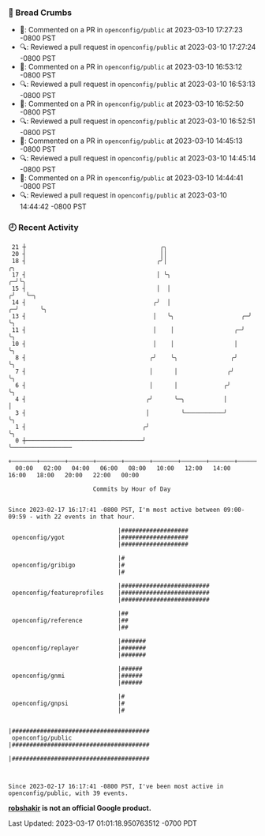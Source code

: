 ### 🍞 Bread Crumbs

 * 💬: Commented on a PR in  `openconfig/public` at 2023-03-10 17:27:23 -0800 PST
 * 🔍: Reviewed a pull request in  `openconfig/public` at 2023-03-10 17:27:24 -0800 PST
 * 💬: Commented on a PR in  `openconfig/public` at 2023-03-10 16:53:12 -0800 PST
 * 🔍: Reviewed a pull request in  `openconfig/public` at 2023-03-10 16:53:13 -0800 PST
 * 💬: Commented on a PR in  `openconfig/public` at 2023-03-10 16:52:50 -0800 PST
 * 🔍: Reviewed a pull request in  `openconfig/public` at 2023-03-10 16:52:51 -0800 PST
 * 💬: Commented on a PR in  `openconfig/public` at 2023-03-10 14:45:13 -0800 PST
 * 🔍: Reviewed a pull request in  `openconfig/public` at 2023-03-10 14:45:14 -0800 PST
 * 💬: Commented on a PR in  `openconfig/public` at 2023-03-10 14:44:41 -0800 PST
 * 🔍: Reviewed a pull request in  `openconfig/public` at 2023-03-10 14:44:42 -0800 PST

### 🕘 Recent Activity
```
 21 ┼                                      ╭╮
 20 ┤                                      ││
 18 ┤                                     ╭╯│                            ╭╮
 17 ┤                                     │ ╰╮                         ╭─╯╰╮
 15 ┤                                     │  │                        ╭╯   ╰─╮
 14 ┤                                    ╭╯  │                      ╭─╯      ╰╮
 13 ┤                                    │   ╰╮                   ╭─╯         ╰╮
 11 ┤                                    │    │                 ╭─╯            ╰╮
 10 ┤                                    │    │                 │               ╰╮
  8 ┤                                   ╭╯    ╰╮               ╭╯                ╰╮
  7 ┤                                   │      │              ╭╯                  ╰╮
  6 ┤                                   │      │             ╭╯                    ╰╮
  4 ┤                                  ╭╯      ╰─╮           │                      │
  3 ┤                                  │         ╰───────────╯                      ╰╮
  1 ┤                                 ╭╯                                             ╰╮
  0 ┼─────────────────────────────────╯                                               ╰─────────────────
    +───────+───────+───────+───────+───────+───────+───────+───────+───────+───────+───────+───────+────
  00:00   02:00   04:00   06:00   08:00   10:00   12:00   14:00   16:00   18:00   20:00   22:00   00:00   

						Commits by Hour of Day


Since 2023-02-17 16:17:41 -0800 PST, I'm most active between 09:00-09:59 - with 22 events in that hour.

```



```
                               |###################
 openconfig/ygot               |###################
                               |###################

                               |#
 openconfig/gribigo            |#
                               |#

                               |#########################
 openconfig/featureprofiles    |#########################
                               |#########################

                               |##
 openconfig/reference          |##
                               |##

                               |#######
 openconfig/replayer           |#######
                               |#######

                               |######
 openconfig/gnmi               |######
                               |######

                               |#
 openconfig/gnpsi              |#
                               |#

                               |#######################################
 openconfig/public             |#######################################
                               |#######################################



Since 2023-02-17 16:17:41 -0800 PST, I've been most active in openconfig/public, with 39 events.

```
**[robshakir](mailto:robjs@google.com) is not an official Google product.**  


Last Updated: 2023-03-17 01:01:18.950763512 -0700 PDT
